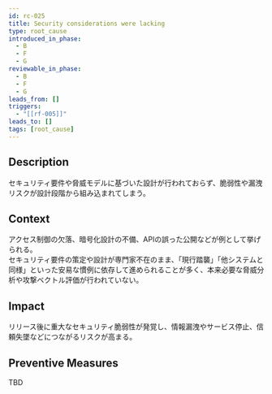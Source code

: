 ```yaml
---
id: rc-025
title: Security considerations were lacking
type: root_cause
introduced_in_phase:
  - B
  - F
  - G
reviewable_in_phase:
  - B
  - F
  - G
leads_from: []
triggers:
  - "[[rf-005]]"
leads_to: []
tags: [root_cause]
---
```


## Description
セキュリティ要件や脅威モデルに基づいた設計が行われておらず、脆弱性や漏洩リスクが設計段階から組み込まれてしまう。

## Context
アクセス制御の欠落、暗号化設計の不備、APIの誤った公開などが例として挙げられる。  
セキュリティ要件の策定や設計が専門家不在のまま、「現行踏襲」「他システムと同様」といった安易な慣例に依存して進められることが多く、本来必要な脅威分析や攻撃ベクトル評価が行われていない。

## Impact
リリース後に重大なセキュリティ脆弱性が発覚し、情報漏洩やサービス停止、信頼失墜などにつながるリスクが高まる。

## Preventive Measures
TBD
